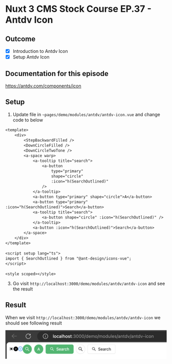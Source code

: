 # Nuxt 3 CMS Stock Course EP.37 - Antdv Icon

## Outcome

-   [x] Introduction to Antdv Icon
-   [x] Setup Antdv Icon

## Documentation for this episode

https://antdv.com/components/icon

## Setup

1. Update file in `~pages/demo/modules/antdv/antdv-icon.vue` and change code to below

```vue
<template>
    <div>
        <StepBackwardFilled />
        <DownCircleFilled />
        <DownCircleTwoTone />
        <a-space warp>
            <a-tooltip title="search">
                <a-button
                    type="primary"
                    shape="circle"
                    :icon="h(SearchOutlined)"
                />
            </a-tooltip>
            <a-button type="primary" shape="circle">A</a-button>
            <a-button type="primary" :icon="h(SearchOutlined)">Search</a-button>
            <a-tooltip title="search">
                <a-button shape="circle" :icon="h(SearchOutlined)" />
            </a-tooltip>
            <a-button :icon="h(SearchOutlined)">Search</a-button>
        </a-space>
    </div>
</template>

<script setup lang="ts">
import { SearchOutlined } from "@ant-design/icons-vue";
</script>

<style scoped></style>
```

3. Go visit `http://localhost:3000/demo/modules/antdv/antdv-icon` and see the result

## Result

When we visit `http://localhost:3000/demo/modules/antdv/antdv-icon` we should see following result

![Result](../images/ep37/result1.png)
